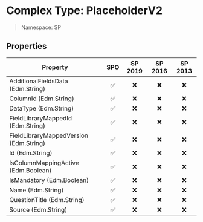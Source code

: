 # Complex Type: PlaceholderV2

> Namespace: SP

## Properties

Property | SPO | SP 2019 | SP 2016 | SP 2013
----------|:---:|:-------:|:-------:|:-------:
AdditionalFieldsData (Edm.String) | ✅ | ❌ | ❌ | ❌
ColumnId (Edm.String) | ✅ | ❌ | ❌ | ❌
DataType (Edm.String) | ✅ | ❌ | ❌ | ❌
FieldLibraryMappedId (Edm.String) | ✅ | ❌ | ❌ | ❌
FieldLibraryMappedVersion (Edm.String) | ✅ | ❌ | ❌ | ❌
Id (Edm.String) | ✅ | ❌ | ❌ | ❌
IsColumnMappingActive (Edm.Boolean) | ✅ | ❌ | ❌ | ❌
IsMandatory (Edm.Boolean) | ✅ | ❌ | ❌ | ❌
Name (Edm.String) | ✅ | ❌ | ❌ | ❌
QuestionTitle (Edm.String) | ✅ | ❌ | ❌ | ❌
Source (Edm.String) | ✅ | ❌ | ❌ | ❌